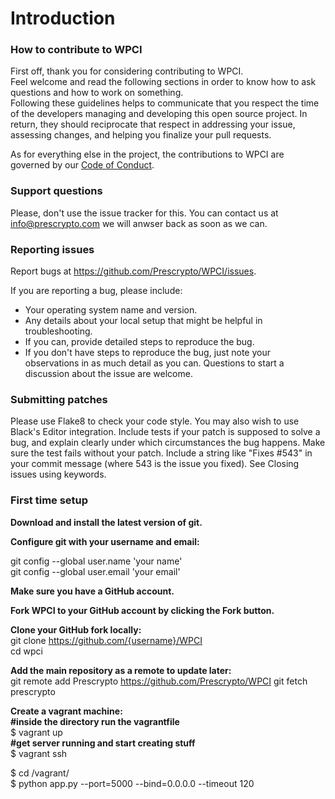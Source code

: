 # Introduction

### How to contribute to WPCI

First off, thank you for considering contributing to WPCI.  
Feel welcome and read the following sections in order to know how to ask questions and how to work on something.   
Following these guidelines helps to communicate that you respect the time of the developers managing and developing this open source project. In return, they should reciprocate that respect in addressing your issue, assessing changes, and helping you finalize your pull requests.

As for everything else in the project, the contributions to WPCI are governed by our [Code of Conduct](https://github.com/Prescrypto/prescrypto_foss_code_of_conduct/blob/master/CODE_OF_CONDUCT.md).

### Support questions
Please, don't use the issue tracker for this. You can contact us at info@prescrypto.com we will anwser back as soon as we can.

### Reporting issues
Report bugs at https://github.com/Prescrypto/WPCI/issues.  

If you are reporting a bug, please include:
* Your operating system name and version.  
* Any details about your local setup that might be helpful in troubleshooting.  
* If you can, provide detailed steps to reproduce the bug.  
* If you don't have steps to reproduce the bug, just note your observations in as much detail as you can. Questions to start a discussion about the issue are welcome.  

### Submitting patches
Please use Flake8 to check your code style. You may also wish to use Black's Editor integration.
Include tests if your patch is supposed to solve a bug, and explain clearly under which circumstances the bug happens. Make sure the test fails without your patch.
Include a string like "Fixes #543" in your commit message (where 543 is the issue you fixed). See Closing issues using keywords.

### First time setup
__Download and install the latest version of git.__

__Configure git with your username and email:__

git config --global user.name 'your name'  
git config --global user.email 'your email'  

__Make sure you have a GitHub account.__  

__Fork WPCI to your GitHub account by clicking the Fork button.__  

__Clone your GitHub fork locally:__    
git clone https://github.com/{username}/WPCI  
cd wpci  

__Add the main repository as a remote to update later:__  
git remote add Prescrypto https://github.com/Prescrypto/WPCI
git fetch prescrypto

__Create a vagrant machine:__  
__#inside the directory run the vagrantfile__  
$ vagrant up  
__#get server running and start creating stuff__  
$ vagrant ssh  
  
$ cd /vagrant/  
$ python app.py --port=5000 --bind=0.0.0.0 --timeout 120  


